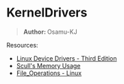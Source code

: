 # KernelDrivers

> <b>Author: </b> Osamu-KJ

Resources:
<ul>
<li><a href="https://lwn.net/Kernel/LDD3/">Linux Device Drivers - Third Edition</a></li>
<li><a href="http://ece-research.unm.edu/jimp/310/slides/linux_driver4.html">Scull's Memory Usage</a></li>
<li><a href="https://tldp.org/LDP/lkmpg/2.4/html/c577.htm">File_Operations - Linux</a></li>
</ul>
